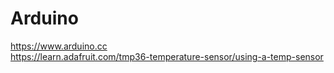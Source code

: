 # Arduino
https://www.arduino.cc
<br> https://learn.adafruit.com/tmp36-temperature-sensor/using-a-temp-sensor
